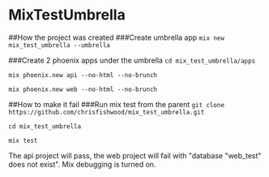 # MixTestUmbrella

##How the project was created
###Create umbrella app
`mix new mix_test_umbrella --umbrella`

###Create 2 phoenix apps under the umbrella
`cd mix_test_umbrella/apps`

`mix phoenix.new api --no-html --no-brunch`

`mix phoenix.new web --no-html --no-brunch`


##How to make it fail
###Run mix test from the parent
`git clone https://github.com/chrisfishwood/mix_test_umbrella.git`

`cd mix_test_umbrella`

`mix test`

The api project will pass, the web project will fail with "database "web\_test" does not exist". Mix debugging is turned on.
